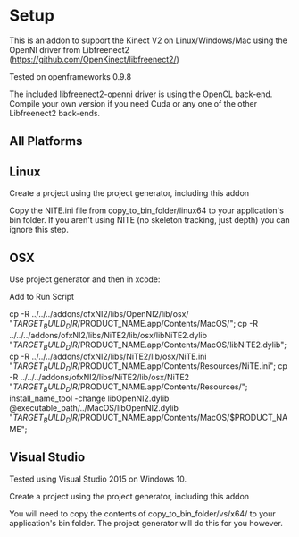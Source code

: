 Setup
========
This is an addon to support the Kinect V2 on Linux/Windows/Mac using the OpenNI driver from Libfreenect2 (https://github.com/OpenKinect/libfreenect2/) 

Tested on openframeworks 0.9.8

The included libfreenect2-openni driver is using the OpenCL back-end. Compile your own version if you need Cuda or any one of the other Libfreenect2 back-ends.

All Platforms
-------------



Linux
-------
Create a project using the project generator, including this addon

Copy the NITE.ini file from copy_to_bin_folder/linux64 to your application's bin folder. If you aren't using NITE (no skeleton tracking, just depth) you can ignore this step.

OSX
---
Use project generator and then in xcode:

Add to Run Script

cp -R ../../../addons/ofxNI2/libs/OpenNI2/lib/osx/ "$TARGET_BUILD_DIR/$PRODUCT_NAME.app/Contents/MacOS/";
cp -R ../../../addons/ofxNI2/libs/NiTE2/lib/osx/libNiTE2.dylib "$TARGET_BUILD_DIR/$PRODUCT_NAME.app/Contents/MacOS/libNiTE2.dylib";
cp -R ../../../addons/ofxNI2/libs/NiTE2/lib/osx/NiTE.ini "$TARGET_BUILD_DIR/$PRODUCT_NAME.app/Contents/Resources/NiTE.ini";
cp -R ../../../addons/ofxNI2/libs/NiTE2/lib/osx/NiTE2 "$TARGET_BUILD_DIR/$PRODUCT_NAME.app/Contents/Resources/";
install_name_tool -change libOpenNI2.dylib @executable_path/../MacOS/libOpenNI2.dylib "$TARGET_BUILD_DIR/$PRODUCT_NAME.app/Contents/MacOS/$PRODUCT_NAME";


Visual Studio
-------------
Tested using Visual Studio 2015 on Windows 10.

Create a project using the project generator, including this addon

You will need to copy the contents of copy_to_bin_folder/vs/x64/ to your application's bin folder. The project generator will do this for you however.
